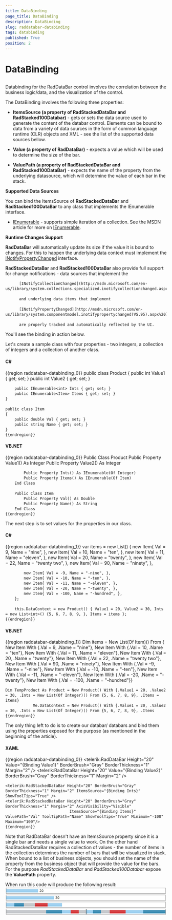 ```yaml
---
title: DataBinding
page_title: DataBinding
description: DataBinding
slug: raddatabar-databinding
tags: databinding
published: True
position: 2
---
```


# DataBinding



## 

Databinding for the RadDataBar control involves the correlation between the business logic/data, and the visualization of the control.
        

The DataBinding involves the following three properties:
        

* __ItemsSource (a property of RadStackedDataBar and RadStacked100Databar)__ - gets or sets the data
              source used to generate the content of the databar control. Elements can be bound to data from a variety of data sources
              in the form of common language runtime (CLR) objects and XML - see the list of the supported data sources bellow.
            

* __Value (a property of RadDataBar)__ - expects a value which will be used to determine the size of the bar.
            

* __ValuePath (a property of RadStackedDataBar and RadStacked100DataBar)__ -
              expects the name of the property from the underlying datasource, which will determine
              the value of each bar in the stack.
            

__Supported Data Sources__

You can bind the ItemsSource of __RadStackedDataBar__ and __RadStacked100DataBar__
          to any class that implements the IEnumerable interface.
        

* [IEnumerable](http://msdn.microsoft.com/en-us/library/system.collections.ienumerable.aspx) - supports simple iteration of a collection. See the MSDN article for more on [IEnumerable](http://msdn.microsoft.com/en-us/library/system.collections.ienumerable.aspx).
            

__Runtime Changes Support__

__RadDataBar__ will automatically update its size if the value it is bound to changes.
          For this to happen the underlying data context must implement the
          [INotifyPropertyChanged](http://msdn.microsoft.com/en-us/library/system.componentmodel.inotifypropertychanged(VS.95).aspx%20) interface.
        

__RadStackedDataBar__ and __RadStacked100DataBar__ also
          provide full support for change notifications - data sources that implement the

          [INotifyCollectionChanged](http://msdn.microsoft.com/en-us/library/system.collections.specialized.inotifycollectionchanged.aspx),

          and underlying data items that implement

          [INotifyPropertyChanged](http://msdn.microsoft.com/en-us/library/system.componentmodel.inotifypropertychanged(VS.95).aspx%20)

          are properly tracked and automatically reflected by the UI.
        

You'll see the binding in action below.
        

Let's create a sample class with four properties - two integers,
          a collection of integers and a collection of another class.
        

#### __C#__

{{region raddatabar-databinding_0}}
	public class Product
	{
		public int Value1 { get; set; }
		public int Value2 { get; set; }
	
		public IEnumerable<int> Ints { get; set; }
		public IEnumerable<Item> Items { get; set; }
	}
	
	public class Item
	{
		public double Val { get; set; }
		public string Name { get; set; }
	}
	{{endregion}}



#### __VB.NET__

{{region raddatabar-databinding_0}}
	Public Class Product
			Public Property Value1() As Integer
			Public Property Value2() As Integer
	
			Public Property Ints() As IEnumerable(Of Integer)
			Public Property Items() As IEnumerable(Of Item)
		End Class
	
		Public Class Item
			Public Property Val() As Double
			Public Property Name() As String
		End Class
	{{endregion}}



The next step is to set values for the properties in our class.
        

#### __C#__

{{region raddatabar-databinding_1}}
	 var items = new List<Item>() 
		{
			new Item{ Val = 9, Name = "nine", },
			new Item{ Val = 10, Name = "ten", },
			new Item{ Val = 11, Name = "eleven", },
			new Item{ Val = 20, Name = "twenty", }, 
			new Item{ Val = 22, Name = "twenty two", }, 
			new Item{ Val = 90, Name = "ninety", }, 
	
			new Item{ Val = -9, Name = "-nine", },
			new Item{ Val = -10, Name = "-ten", },
			new Item{ Val = -11, Name = "-eleven", },
			new Item{ Val = -20, Name = "-twenty", }, 
			new Item{ Val = -100, Name = "-hundred", }, 
		};
	
		this.DataContext = new Product() { Value1 = 20, Value2 = 30, Ints = new List<int>() {5, 6, 7, 8, 9, }, Items = items };
	{{endregion}}



#### __VB.NET__

{{region raddatabar-databinding_1}}
	Dim items = New List(Of Item)() From {
		 New Item With {.Val = 9, .Name = "nine"},
		 New Item With {.Val = 10, .Name = "ten"},
		 New Item With {.Val = 11, .Name = "eleven"},
		 New Item With {.Val = 20, .Name = "twenty"},
		 New Item With {.Val = 22, .Name = "twenty two"},
		 New Item With {.Val = 90, .Name = "ninety"},
		 New Item With {.Val = -9, .Name = "-nine"},
		 New Item With {.Val = -10, .Name = "-ten"},
		 New Item With {.Val = -11, .Name = "-eleven"},
		 New Item With {.Val = -20, .Name = "-twenty"},
		 New Item With {.Val = -100, .Name = "-hundred"}}
	
	Dim TempProduct As Product = New Product() With {.Value1 = 20, .Value2 = 30, .Ints = New List(Of Integer)() From {5, 6, 7, 8, 9}, .Items = items}
				Me.DataContext = New Product() With {.Value1 = 20, .Value2 = 30, .Ints = New List(Of Integer)() From {5, 6, 7, 8, 9}, .Items			
	{{endregion}}



The only thing left to do is to create our databar/ databars and bind them using the properties
          exposed for the purpose (as mentioned in the beginning of the article).
        

#### __XAML__

{{region raddatabar-databinding_0}}
	<telerik:RadDataBar Height="20" Value="{Binding Value1}" BorderBrush="Gray" BorderThickness="1" Margin="2" />
	<telerik:RadDataBar Height="20" Value="{Binding Value2}" BorderBrush="Gray" BorderThickness="1" Margin="2" />
	
	<telerik:RadStackedDataBar Height="20" BorderBrush="Gray" BorderThickness="1" Margin="2" ItemsSource="{Binding Ints}" ShowToolTips="True" />
	<telerik:RadStackedDataBar Height="20" BorderBrush="Gray" BorderThickness="1" Margin="2" AxisVisibility="Visible"
								ItemsSource="{Binding Items}" ValuePath="Val" ToolTipPath="Name" ShowToolTips="True" Minimum="-100" Maximum="100"/>
	{{endregion}}



Note that RadDataBar doesn't have an ItemsSource property since it is a single bar and needs a single value to work.
          On the other hand RadStackedDataBar requires a collection of values - the number of items in the collection
          determines the number of bars that will be visualized in stack. When bound to a list of business objects,
          you should set the name of the property from the business object that will provide the value for the bars.
          For the purpose *RadStackedDataBar* and *RadStacked100Databar*
          expose the __ValuePath__ property.
        

When run this code will produce the following result:
        ![](images/raddatabar-databinding.PNG)
